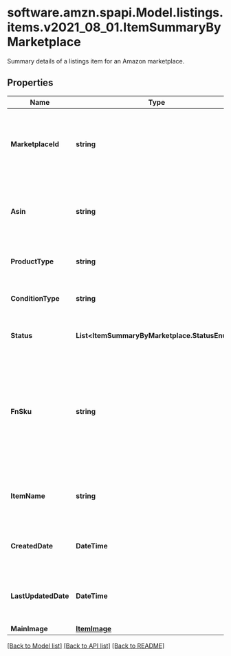 # software.amzn.spapi.Model.listings.items.v2021_08_01.ItemSummaryByMarketplace
Summary details of a listings item for an Amazon marketplace.

## Properties

Name | Type | Description | Notes
------------ | ------------- | ------------- | -------------
**MarketplaceId** | **string** | A marketplace identifier. Identifies the Amazon marketplace for the listings item. | 
**Asin** | **string** | Amazon Standard Identification Number (ASIN) of the listings item. | [optional] 
**ProductType** | **string** | The Amazon product type of the listings item. | 
**ConditionType** | **string** | Identifies the condition of the listings item. | [optional] 
**Status** | **List&lt;ItemSummaryByMarketplace.StatusEnum&gt;** | Statuses that apply to the listings item. | 
**FnSku** | **string** | The fulfillment network stock keeping unit is an identifier used by Amazon fulfillment centers to identify each unique item. | [optional] 
**ItemName** | **string** | The name or title associated with an Amazon catalog item. | [optional] 
**CreatedDate** | **DateTime** | The date the listings item was created in ISO 8601 format. | 
**LastUpdatedDate** | **DateTime** | The date the listings item was last updated in ISO 8601 format. | 
**MainImage** | [**ItemImage**](ItemImage.md) |  | [optional] 

[[Back to Model list]](../README.md#documentation-for-models) [[Back to API list]](../README.md#documentation-for-api-endpoints) [[Back to README]](../README.md)

